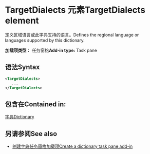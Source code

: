 # <a name="targetdialects-element"></a><span data-ttu-id="f0be9-101">TargetDialects 元素</span><span class="sxs-lookup"><span data-stu-id="f0be9-101">TargetDialects element</span></span>

<span data-ttu-id="f0be9-102">定义区域语言或此字典支持的语言。</span><span class="sxs-lookup"><span data-stu-id="f0be9-102">Defines the regional language or languages supported by this dictionary.</span></span>

<span data-ttu-id="f0be9-103">**加载项类型：** 任务窗格</span><span class="sxs-lookup"><span data-stu-id="f0be9-103">**Add-in type:** Task pane</span></span>

## <a name="syntax"></a><span data-ttu-id="f0be9-104">语法</span><span class="sxs-lookup"><span data-stu-id="f0be9-104">Syntax</span></span>

```XML
<TargetDialects>
   ...
</TargetDialects>
```

## <a name="contained-in"></a><span data-ttu-id="f0be9-105">包含在</span><span class="sxs-lookup"><span data-stu-id="f0be9-105">Contained in:</span></span>

[<span data-ttu-id="f0be9-106">字典</span><span class="sxs-lookup"><span data-stu-id="f0be9-106">Dictionary</span></span>](dictionary.md)

## <a name="see-also"></a><span data-ttu-id="f0be9-107">另请参阅</span><span class="sxs-lookup"><span data-stu-id="f0be9-107">See also</span></span>

- [<span data-ttu-id="f0be9-108">创建字典任务窗格加载项</span><span class="sxs-lookup"><span data-stu-id="f0be9-108">Create a dictionary task pane add-in</span></span>](https://docs.microsoft.com/office/dev/add-ins/word/dictionary-task-pane-add-ins)
    
